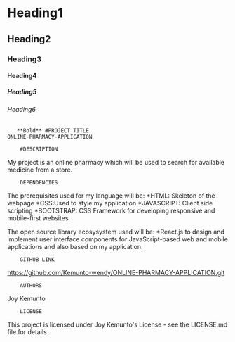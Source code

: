 # Heading1
## Heading2
### Heading3
#### Heading4
##### Heading5
###### Heading6
        
        
       **Bold** #PROJECT TITLE
    ONLINE-PHARMACY-APPLICATION

        #DESCRIPTION
My project is an online pharmacy which will be used to search for available medicine from a store. 

        DEPENDENCIES
The prerequisites used for my language will be:
    *HTML: Skeleton of the webpage
    *CSS:Used to style my application
    *JAVASCRIPT: Client side scripting
    *BOOTSTRAP: CSS Framework for developing responsive and mobile-first websites. 

The open source library ecosysystem used will be:
    *React.js to design and implement user interface components for JavaScript-based web and mobile applications and also based on my application.

        GITHUB LINK
https://github.com/Kemunto-wendy/ONLINE-PHARMACY-APPLICATION.git

        AUTHORS
Joy Kemunto

        LICENSE
This project is licensed under Joy Kemunto's License - see the LICENSE.md file for details

        